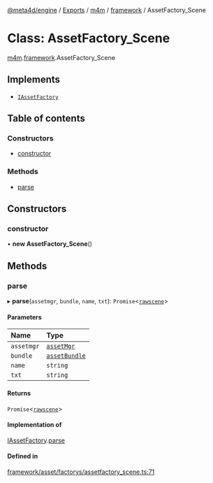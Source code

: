 [@meta4d/engine](../README.md) / [Exports](../modules.md) / [m4m](../modules/m4m.md) / [framework](../modules/m4m.framework.md) / AssetFactory\_Scene

# Class: AssetFactory\_Scene

[m4m](../modules/m4m.md).[framework](../modules/m4m.framework.md).AssetFactory_Scene

## Implements

- [`IAssetFactory`](../interfaces/m4m.framework.IAssetFactory.md)

## Table of contents

### Constructors

- [constructor](m4m.framework.AssetFactory_Scene.md#constructor)

### Methods

- [parse](m4m.framework.AssetFactory_Scene.md#parse)

## Constructors

### constructor

• **new AssetFactory_Scene**()

## Methods

### parse

▸ **parse**(`assetmgr`, `bundle`, `name`, `txt`): `Promise`<[`rawscene`](m4m.framework.rawscene.md)\>

#### Parameters

| Name | Type |
| :------ | :------ |
| `assetmgr` | [`assetMgr`](m4m.framework.assetMgr.md) |
| `bundle` | [`assetBundle`](m4m.framework.assetBundle.md) |
| `name` | `string` |
| `txt` | `string` |

#### Returns

`Promise`<[`rawscene`](m4m.framework.rawscene.md)\>

#### Implementation of

[IAssetFactory](../interfaces/m4m.framework.IAssetFactory.md).[parse](../interfaces/m4m.framework.IAssetFactory.md#parse)

#### Defined in

[framework/asset/factorys/assetfactory_scene.ts:71](https://github.com/meta4d-me/meta4d-engine/blob/cf6bfe6/src/framework/asset/factorys/assetfactory_scene.ts#L71)
